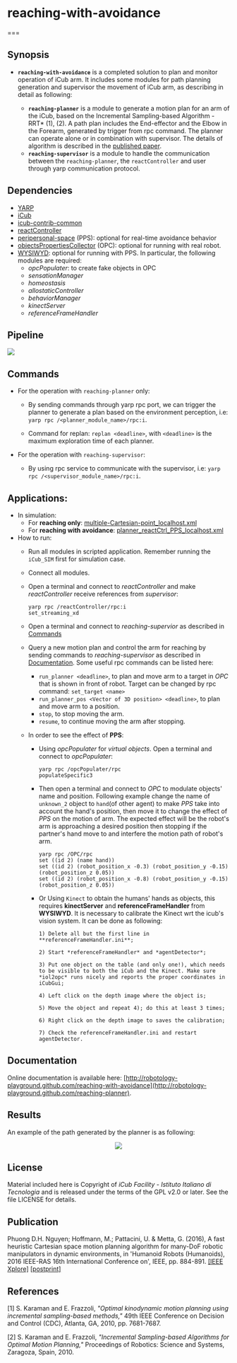 # reaching-with-avoidance
===
## Synopsis

- **`reaching-with-avoidance`** is a completed solution to plan and monitor operation of iCub arm. It includes some modules for path planning generation and supervisor the movement of iCub arm, as describing in detail as following:

	- **`reaching-planner`** is a module to generate a motion plan for an arm of the iCub, based on the Incremental Sampling-based Algorithm - RRT* (1), (2). A path plan includes the End-effector and the Elbow in the Forearm, generated by trigger from rpc command. The planner can operate alone or in combination with supervisor. The details of algorithm is described in the [published paper](https://github.com/robotology-playground/reaching-planner/tree/devel#publication).
	- **`reaching-supervisor`** is a module to handle the communication between the `reaching-planner`, the `reactController` and user through yarp communication protocol.

## Dependencies
- [YARP](https://github.com/robotology/yarp)
- [iCub](https://github.com/robotology/icub-main)
- [icub-contrib-common](https://github.com/robotology/icub-contrib-common)
- [reactController](https://github.com/robotology/react-control) 
- [peripersonal-space](https://github.com/robotology/peripersonal-space) (PPS): optional for real-time avoidance behavior
- [objectsPropertiesCollector](http://wiki.icub.org/brain/group__objectsPropertiesCollector.html) (OPC): optional for running with real robot.
- [WYSIWYD](https://github.com/robotology/wysiwyd): optional for running with PPS. In particular, the following modules are required:
	- *opcPopulater*: to create fake objects in OPC
	- *sensationManager*
	- *homeostasis*
	- *allostaticController*
	- *behaviorManager*
	- *kinectServer*
	- *referenceFrameHandler*

## Pipeline

<img src="https://github.com/robotology-playground/reaching-planner/blob/master/misc/planner_supervisor.bmp"/>

## Commands
- For the operation with `reaching-planner` only:
	- By sending commands through yarp rpc port, we can trigger the planner to generate a plan based on the environment perception,
i.e: `yarp rpc /<planner_module_name>/rpc:i`.

	- Command for replan: `replan <deadline>`, with `<deadline>` is the maximum exploration time of each planner.

- For the operation with `reaching-supervisor`:
	- By using rpc service to communicate with the supervisor, i.e: `yarp rpc /<supervisor_module_name>/rpc:i`.

## Applications:
- In simulation:
	- For **reaching only**: [multiple-Cartesian-point_localhost.xml](https://github.com/robotology-playground/reaching-planner/blob/devel/app/script/multiple-Cartesian-point_localhost.xml)
	- For **reaching with avoidance**: [planner_reactCtrl_PPS_localhost.xml](https://github.com/robotology-playground/reaching-planner/blob/devel/app/script/planner_reactCtrl_PPS_localhost.xml)
- How to run:
	- Run all modules in scripted application. Remember running the `iCub_SIM` first for simulation case.
	- Connect all modules.
	- Open a terminal and connect to *reactController* and make *reactController* receive references from *supervisor*:
	
		```
		yarp rpc /reactController/rpc:i
		set_streaming_xd
		```
	- Open a terminal and connect to *reaching-supervior* as described in [Commands](https://github.com/robotology-playground/reaching-planner/tree/devel#commands) 
	- Query a new motion plan and control the arm for reaching by sending commands to *reaching-supervisor* as described in [Documentation](https://github.com/robotology-playground/reaching-planner/tree/devel#documentation). Some useful rpc commands can be listed here:

		- `run_planner <deadline>`, to plan and move arm to a target in *OPC* that is shown in front of robot. Target can be changed by rpc command: `set_target <name>`
		- `run_planner_pos <Vector of 3D position> <deadline>`, to plan and move arm to a position. 
		- `stop`, to stop moving the arm.
		- `resume`, to continue moving the arm after stopping.

	- In order to see the effect of **PPS**: 
		- Using *opcPopulater* for *virtual objects*. Open a terminal and connect to *opcPopulater*:
		
			```
			yarp rpc /opcPopulater/rpc
			populateSpecific3
			```

		- Then open a terminal and connect to *OPC* to modulate objects' name and position. Following example change the name of `unknown_2` object to `hand`(of other agent) to make *PPS* take into account the hand's position, then move it to change the effect of *PPS* on the motion of arm. The expected effect will be the robot's arm is approaching a desired position then stopping if the partner's hand move to and interfere the motion path of robot's arm.
			```
			yarp rpc /OPC/rpc
			set ((id 2) (name hand))
			set ((id 2) (robot_position_x -0.3) (robot_position_y -0.15) (robot_position_z 0.05))
			set ((id 2) (robot_position_x -0.8) (robot_position_y -0.15) (robot_position_z 0.05))
			```		
		- Or Using `Kinect` to obtain the humans' hands as objects, this requires **kinectServer** and **referenceFrameHandler** from **WYSIWYD**. It is necessary to calibrate the Kinect wrt the icub's vision system. It can be done as following:
			
			```
			1) Delete all but the first line in **referenceFrameHandler.ini**;
			
			2) Start *referenceFrameHandler* and *agentDetector*;
			
			3) Put one object on the table (and only one!), which needs to be visible to both the iCub and the Kinect. Make sure *iol2opc* runs nicely and reports the proper coordinates in iCubGui;
			
			4) Left click on the depth image where the object is;
			
			5) Move the object and repeat 4); do this at least 3 times;
			
			6) Right click on the depth image to saves the calibration;
			
			7) Check the referenceFrameHandler.ini and restart agentDetector. 
			```
			
## Documentation
Online documentation is available here: [http://robotology-playground.github.com/reaching-with-avoidance](http://robotology-playground.github.com/reaching-planner).

## Results
An example of the path generated by the planner is as following:

<p align="center">
  <img src="https://github.com/robotology-playground/reaching-planner/blob/master/misc/planning_result_GUI.bmp"/>
</p>

## License
Material included here is Copyright of *iCub Facility - Istituto Italiano di Tecnologia* and is released under the terms of the GPL v2.0 or later. See the file LICENSE for details.

## Publication
Phuong D.H. Nguyen; Hoffmann, M.; Pattacini, U. & Metta, G. (2016), A fast heuristic Cartesian space motion planning algorithm for many-DoF robotic manipulators in dynamic environments, in 'Humanoid Robots (Humanoids), 2016 IEEE-RAS 16th International Conference on', IEEE, pp. 884-891. [[IEEE Xplore]](http://dx.doi.org/10.1109/HUMANOIDS.2016.7803377) [[postprint]](https://sites.google.com/site/matejhof/publications/NguyenEtAl__CartesianSpacePlanningHumanoids_2016_postprint.pdf?attredirects=0)

## References
[1] S. Karaman and E. Frazzoli, *"Optimal kinodynamic motion planning using incremental sampling-based methods,"* 49th IEEE Conference on Decision and Control (CDC), Atlanta, GA, 2010, pp. 7681-7687.

[2] S. Karaman and E. Frazzoli, *"Incremental Sampling-based Algorithms for Optimal Motion Planning,"* Proceedings of Robotics: Science and Systems, Zaragoza, Spain, 2010.
 
